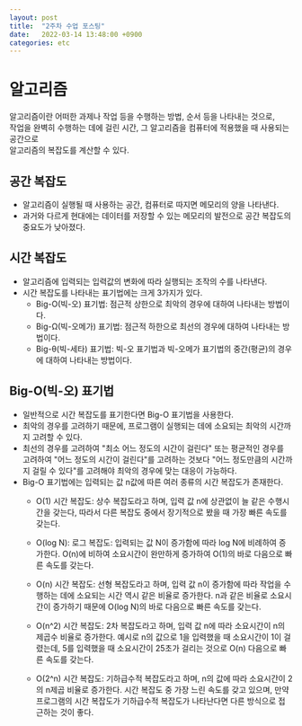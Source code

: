 ```yaml
---
layout: post
title:  "2주차 수업 포스팅"
date:   2022-03-14 13:48:00 +0900
categories: etc
---
```


# 알고리즘  
알고리즘이란 어떠한 과제나 작업 등을 수행하는 방법, 순서 등을 나타내는 것으로,  
작업을 완벽히 수행하는 데에 걸린 시간, 그 알고리즘을 컴퓨터에 적용했을 때 사용되는 공간으로  
알고리즘의 복잡도를 계산할 수 있다.  

## 공간 복잡도  
* 알고리즘이 실행될 때 사용하는 공간, 컴퓨터로 따지면 메모리의 양을 나타낸다.  
* 과거와 다르게 현대에는 데이터를 저장할 수 있는 메모리의 발전으로 공간 복잡도의 중요도가 낮아졌다.  

## 시간 복잡도  
* 알고리즘에 입력되는 입력값의 변화에 따라 실행되는 조작의 수를 나타낸다.  
* 시간 복잡도를 나타내는 표기법에는 크게 3가지가 있다.  
    * Big-O(빅-오) 표기법: 점근적 상한으로 최악의 경우에 대하여 나타내는 방법이다.  
    * Big-Ω(빅-오메가) 표기법: 점근적 하한으로 최선의 경우에 대하여 나타내는 방법이다.  
    * Big-θ(빅-세타) 표기법: 빅-오 표기법과 빅-오메가 표기법의 중간(평균)의 경우에 대하여 나타내는 방법이다.  

## Big-O(빅-오) 표기법  
* 일반적으로 시간 복잡도를 표기한다면 Big-O 표기법을 사용한다.  
* 최악의 경우를 고려하기 때문에, 프로그램이 실행되는 데에 소요되는 최악의 시간까지 고려할 수 있다.  
* 최선의 경우를 고려하여 "최소 어느 정도의 시간이 걸린다" 또는 평균적인 경우를 고려하여 "어느 정도의 시간이 걸린다"를 고려하는 것보다   "어느 정도만큼의 시간까지 걸릴 수 있다"를 고려해야 최악의 경우에 맞는 대응이 가능하다.  
* Big-O 표기법에는 입력되는 값 n값에 따른 여러 종류의 시간 복잡도가 존재한다.  
    * O(1) 시간 복잡도: 상수 복잡도라고 하며, 입력 값 n에 상관없이 늘 같은 수행시간을 갖는다, 따라서 다른 복잡도 중에서 장기적으로 봤을 때 가장 빠른 속도를 갖는다.  
      
    * O(log N): 로그 복잡도: 입력되는 값 N이 증가함에 따라 log N에 비례하여 증가한다. O(n)에 비하여 소요시간이 완만하게 증가하여 O(1)의 바로 다음으로 빠른 속도를 갖는다.  
      
    * O(n) 시간 복잡도: 선형 복잡도라고 하며, 입력 값 n이 증가함에 따라 작업을 수행하는 데에 소요되는 시간 역시 같은 비율로 증가한다. n과 같은 비율로 소요시간이 증가하기 때문에 O(log N)의 바로 다음으로 빠른 속도를 갖는다.  
      
    * O(n^2) 시간 복잡도: 2차 복잡도라고 하며, 입력 값 n에 따라 소요시간이 n의 제곱수 비율로 증가한다. 예시로 n의 값으로 1을 입력했을 때 소요시간이 1이 걸렸는데, 5를 입력했을 때 소요시간이 25초가 걸리는 것으로 O(n) 다음으로 빠른 속도를 갖는다.  
      
    * O(2^n) 시간 복잡도: 기하급수적 복잡도라고 하며, n의 값에 따라 소요시간이 2의 n제곱 비율로 증가한다. 시간 복잡도 중 가장 느린 속도를 갖고 있으며, 만약 프로그램의 시간 복잡도가 기하급수적 복잡도가 나타난다면 다른 방식으로 접근하는 것이 좋다.